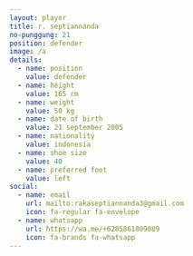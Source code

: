```yaml
---
layout: player
title: r. septiannanda
no-punggung: 21
position: defender
image: /a
details:
  - name: position
    value: defender
  - name: height
    value: 165 cm
  - name: weight
    value: 50 kg
  - name: date of birth
    value: 21 september 2005
  - name: nationality
    value: indonesia
  - name: shoe size
    value: 40
  - name: preferred foot
    value: left
social:
  - name: email
    url: mailto:rakaseptiannanda3@gmail.com
    icon: fa-regular fa-envelope
  - name: whatsapp
    url: https://wa.me/+6285861809089
    icon: fa-brands fa-whatsapp
---
```

